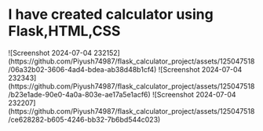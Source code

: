 <h1>I have created calculator using Flask,HTML,CSS</h1> 
![Screenshot 2024-07-04 232152](https://github.com/Piyush74987/flask_calculator_project/assets/125047518/06a32b02-3606-4ad4-bdea-ab38d48b1cf4)
![Screenshot 2024-07-04 232343](https://github.com/Piyush74987/flask_calculator_project/assets/125047518/b23e1ade-90e0-4a0a-803e-ae17a5e1acf6)
![Screenshot 2024-07-04 232207](https://github.com/Piyush74987/flask_calculator_project/assets/125047518/ce628282-b605-4246-bb32-7b6bd544c023)
